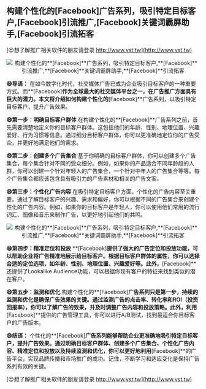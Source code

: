 ## **构建个性化的**[Facebook]**广告系列，吸引特定目标客户,**[Facebook]**引流推广,**[Facebook]**关键词霸屏助手,**[Facebook]**引流拓客**

[😍想了解推广相关软件的朋友请登录 http://www.vst.tw](http://www.vst.tw)

 <center><img src="https://vst.tw/MP4/tuiguang/png/5.png" alt="构建个性化的**[Facebook]**广告系列，吸引特定目标客户,**[Facebook]**引流推广,**[Facebook]**关键词霸屏助手,**[Facebook]**引流拓客"></center>

**😄导语：**
在如今数字化时代，社交媒体广告已成为企业吸引目标客户的一种重要方式。而**[Facebook]**作为全球最大的社交媒体平台之一，在广告推广方面具有巨大的潜力。本文将介绍如何构建个性化的**[Facebook]**广告系列，以吸引特定目标客户，提升广告效果。

**😄第一步：明确目标客户群体**
在构建个性化的**[Facebook]**广告系列之前，首先需要清楚地定义你的目标客户群体。这包括他们的年龄、性别、地理位置、兴趣爱好、行为习惯等信息。通过细分目标客户群体，你可以更准确地定位你的广告受众，并更好地满足他们的需求。

**😄第二步：创建多个广告集合**
基于你明确的目标客户群体，你可以创建多个广告集合，每个集合针对不同的受众细分。例如，如果你的产品适合不同年龄段的人群，你可以创建一个针对年轻人的广告集合，一个针对中年人的广告集合等等。每个广告集合都应该包含具有吸引力的广告素材和相关的广告文案。

**😄第三步：个性化广告内容**
在吸引特定目标客户方面，个性化的广告内容至关重要。通过了解目标客户的兴趣、需求和偏好，你可以根据不同的广告集合来创建个性化的广告内容。例如，如果你的目标客户是年轻人，你可以使用他们常用的流行词汇、图像和音乐来制作广告，以更好地引起他们的共鸣。

 <center><img src="https://vst.tw/MP4/tuiguang/png/4.png" alt="构建个性化的**[Facebook]**广告系列，吸引特定目标客户,**[Facebook]**引流推广,**[Facebook]**关键词霸屏助手,**[Facebook]**引流拓客"></center>

**😄第四步：精准定位和投放**
**[Facebook]**提供了强大的广告定位和投放功能，可以帮助企业将广告精准地展示给目标客户。根据目标客户群体的属性，你可以选择合适的定位选项，如年龄、性别、地理位置、兴趣爱好等。此外，**[Facebook]**还提供了Lookalike Audience功能，可以根据你现有客户的特征来找到类似的潜在客户。

**😄第五步：监测和优化**
构建个性化的**[Facebook]**广告系列只是第一步，持续的监测和优化是确保广告效果的关键。通过监测广告的点击率、转化率和ROI（投资回报率），你可以了解广告的效果，并及时调整广告内容和投放策略。此外，利用**[Facebook]**提供的广告管理工具，你可以进行A/B测试，找到最适合你目标客户的广告版本。

**😄结语：**
个性化的**[Facebook]**广告系列能够帮助企业更准确地吸引特定目标客户，提升广告效果。通过明确目标客户群体、创建多个广告集合、个性化广告内容、精准定位和投放以及持续监测和优化，你可以更好地利用**[Facebook]**的广告平台，实现品牌传播和市场推广的成功。记住，不断学习和适应变化是保持广告系列有效的关键。

[😍想了解推广相关软件的朋友请登录 http://www.vst.tw](http://www.vst.tw)



